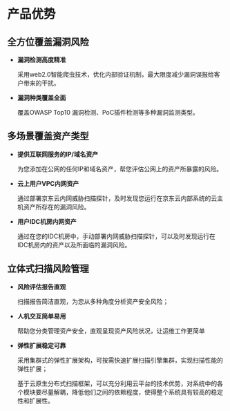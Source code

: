 # 产品优势

## 全方位覆盖漏洞风险

- **漏洞检测高度精准**

  采用web2.0智能爬虫技术，优化内部验证机制，最大限度减少漏洞误报给客户带来的干扰。

- **漏洞种类覆盖全面**

  覆盖OWASP Top10 漏洞检测、PoC插件检测等多种漏洞监测类型。

## 多场景覆盖资产类型

- **提供互联网服务的IP/域名资产**

  为您添加在公网的任何IP和域名资产，帮您评估公网上的资产所暴露的风险。

- **云上用户VPC内网资产**

  通过部署京东云内网威胁扫描探针，及时发现您运行在京东云内部系统的云主机资产所存在的漏洞风险。

- **用户IDC机房内网资产**

  通过在您的IDC机房中，手动部署内网威胁扫描探针，可以及时发现运行在IDC机房内的资产以及所面临的漏洞风险。

## 立体式扫描风险管理

- **风险评估报告直观**

  扫描报告简洁直观，为您从多种角度分析资产安全风险；

- **人机交互简单易用**

  帮助您分类管理资产安全，直观呈现资产风险状况，让运维工作更简单

- **弹性扩展稳定可靠**

  采用集群式的弹性扩展架构，可按需快速扩展扫描引擎集群，实现扫描性能的弹性扩展；

  基于云原生分布式扫描框架，可以充分利用云平台的技术优势，对系统中的各个模块要尽量解耦，降低他们之间的依赖程度，使得整个系统具有较高的稳定性和扩展性。

